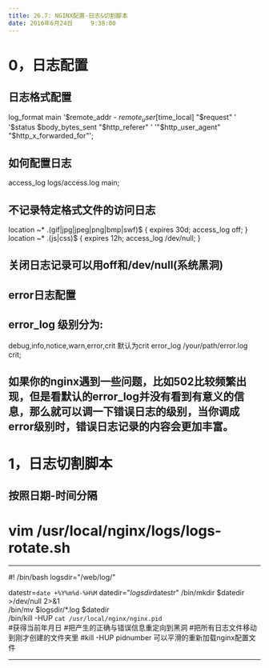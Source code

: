 ```yaml
---
title: 26.7: NGINX配置-日志&切割脚本
date: 2016年6月24日	 9:38:00
---
```

 
0，日志配置
============================================
## 日志格式配置
log_format main '$remote_addr - $remote_user [$time_local] "$request" '
                '$status $body_bytes_sent "$http_referer" '
                '"$http_user_agent" "$http_x_forwarded_for"';
 
 
## 如何配置日志
access_log  logs/access.log  main;
 
 
## 不记录特定格式文件的访问日志
location ~* \.(gif|jpg|jpeg|png|bmp|swf)$
        {
                expires 30d;
                access_log off;
        }
location ~* \.(js|css)$
        {
                expires 12h;
                access_log /dev/null;
        }
 
## 关闭日志记录可以用off和/dev/null(系统黑洞)
 
## error日志配置
## error_log 级别分为:
debug,info,notice,warn,error,crit
默认为crit
error_log  /your/path/error.log crit;  
## 如果你的nginx遇到一些问题，比如502比较频繁出现，但是看默认的error_log并没有看到有意义的信息，那么就可以调一下错误日志的级别，当你调成error级别时，错误日志记录的内容会更加丰富。
  
1，日志切割脚本
============================================
## 按照日期-时间分隔
# vim /usr/local/nginx/logs/logs-rotate.sh
***************************************************
#! /bin/bash
logsdir="/web/log/"
 
datestr=`date +%Y%m%d-%H%M`
datedir="$logsdir$datestr"
/bin/mkdir  $datedir >/dev/null 2>&1         
/bin/mv $logsdir/*.log $datedir                
/bin/kill -HUP `cat /usr/local/nginx/nginx.pid`           
#获得当前年月日
#把产生的正确与错误信息重定向到黑洞
#把所有日志文件移动到刚才创建的文件夹里
#kill -HUP pidnumber 可以平滑的重新加载nginx配置文件
*************************************************** 
